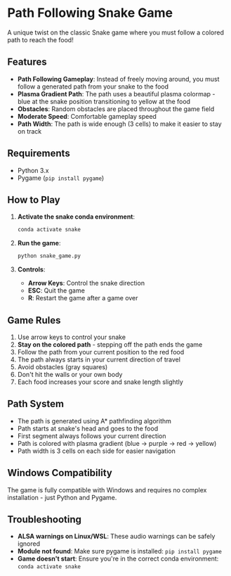 # Path Following Snake Game

A unique twist on the classic Snake game where you must follow a colored path to reach the food!

## Features

- **Path Following Gameplay**: Instead of freely moving around, you must follow a generated path from your snake to the food
- **Plasma Gradient Path**: The path uses a beautiful plasma colormap - blue at the snake position transitioning to yellow at the food
- **Obstacles**: Random obstacles are placed throughout the game field
- **Moderate Speed**: Comfortable gameplay speed
- **Path Width**: The path is wide enough (3 cells) to make it easier to stay on track

## Requirements

- Python 3.x
- Pygame (`pip install pygame`)

## How to Play

1. **Activate the snake conda environment**:
   ```bash
   conda activate snake
   ```

2. **Run the game**:
   ```bash
   python snake_game.py
   ```

3. **Controls**:
   - **Arrow Keys**: Control the snake direction
   - **ESC**: Quit the game
   - **R**: Restart the game after a game over

## Game Rules

1. Use arrow keys to control your snake
2. **Stay on the colored path** - stepping off the path ends the game
3. Follow the path from your current position to the red food
4. The path always starts in your current direction of travel
5. Avoid obstacles (gray squares)
6. Don't hit the walls or your own body
7. Each food increases your score and snake length slightly

## Path System

- The path is generated using A* pathfinding algorithm
- Path starts at snake's head and goes to the food
- First segment always follows your current direction
- Path is colored with plasma gradient (blue → purple → red → yellow)
- Path width is 3 cells on each side for easier navigation

## Windows Compatibility

The game is fully compatible with Windows and requires no complex installation - just Python and Pygame.

## Troubleshooting

- **ALSA warnings on Linux/WSL**: These audio warnings can be safely ignored
- **Module not found**: Make sure pygame is installed: `pip install pygame`
- **Game doesn't start**: Ensure you're in the correct conda environment: `conda activate snake`